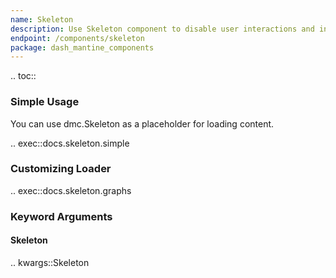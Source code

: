 ```yaml
---
name: Skeleton
description: Use Skeleton component to disable user interactions and indicate loading state.
endpoint: /components/skeleton
package: dash_mantine_components
---
```


.. toc::

### Simple Usage

You can use dmc.Skeleton as a placeholder for loading content.

.. exec::docs.skeleton.simple

### Customizing Loader

.. exec::docs.skeleton.graphs

### Keyword Arguments

#### Skeleton

.. kwargs::Skeleton
